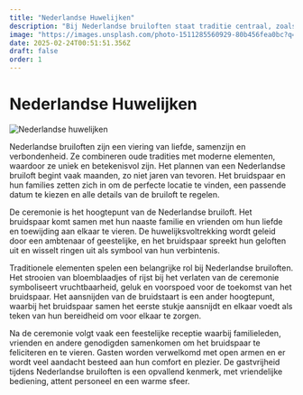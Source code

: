 ```yaml
---
title: "Nederlandse Huwelijken"
description: "Bij Nederlandse bruiloften staat traditie centraal, zoals het strooien van bloemblaadjes of rijst, wat symbool staat voor geluk, vruchtbaarheid en een voorspoedige toekomst."
image: "https://images.unsplash.com/photo-1511285560929-80b456fea0bc?q=80&w=1469&auto=format&fit=crop&ixlib=rb-4.0.3&ixid=M3wxMjA3fDB8MHxwaG90by1wYWdlfHx8fGVufDB8fHx8fA%3D%3D"
date: 2025-02-24T00:51:51.356Z
draft: false
order: 1
---
```


# Nederlandse Huwelijken

![Nederlandse huwelijken](https://images.unsplash.com/photo-1511285560929-80b456fea0bc?q=80&w=1469&auto=format&fit=crop&ixlib=rb-4.0.3&ixid=M3wxMjA3fDB8MHxwaG90by1wYWdlfHx8fGVufDB8fHx8fA%3D%3D)

Nederlandse bruiloften zijn een viering van liefde, samenzijn en verbondenheid. Ze combineren oude tradities met moderne elementen, waardoor ze uniek en betekenisvol zijn. Het plannen van een Nederlandse bruiloft begint vaak maanden, zo niet jaren van tevoren. Het bruidspaar en hun families zetten zich in om de perfecte locatie te vinden, een passende datum te kiezen en alle details van de bruiloft te regelen.

De ceremonie is het hoogtepunt van de Nederlandse bruiloft. Het bruidspaar komt samen met hun naaste familie en vrienden om hun liefde en toewijding aan elkaar te vieren. De huwelijksvoltrekking wordt geleid door een ambtenaar of geestelijke, en het bruidspaar spreekt hun geloften uit en wisselt ringen uit als symbool van hun verbintenis.

Traditionele elementen spelen een belangrijke rol bij Nederlandse bruiloften. Het strooien van bloemblaadjes of rijst bij het verlaten van de ceremonie symboliseert vruchtbaarheid, geluk en voorspoed voor de toekomst van het bruidspaar. Het aansnijden van de bruidstaart is een ander hoogtepunt, waarbij het bruidspaar samen het eerste stukje aansnijdt en elkaar voedt als teken van hun bereidheid om voor elkaar te zorgen.

Na de ceremonie volgt vaak een feestelijke receptie waarbij familieleden, vrienden en andere genodigden samenkomen om het bruidspaar te feliciteren en te vieren. Gasten worden verwelkomd met open armen en er wordt veel aandacht besteed aan hun comfort en plezier. De gastvrijheid tijdens Nederlandse bruiloften is een opvallend kenmerk, met vriendelijke bediening, attent personeel en een warme sfeer.
